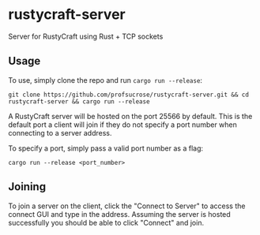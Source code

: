 # rustycraft-server

Server for RustyCraft using Rust + TCP sockets

## Usage

To use, simply clone the repo and run `cargo run --release`:
```
git clone https://github.com/profsucrose/rustycraft-server.git && cd rustycraft-server && cargo run --release
```

A RustyCraft server will be hosted on the port 25566 by default. This is the default port a client will join if they do not specify a port number when connecting to a server address.

To specify a port, simply pass a valid port number as a flag: 
```
cargo run --release <port_number>
```

## Joining

To join a server on the client, click the "Connect to Server" to access the connect GUI and type in the address. Assuming the server is hosted successfully you should be able to click "Connect" and join. 